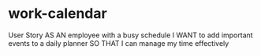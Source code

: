 # work-calendar
User Story AS AN employee with a busy schedule I WANT to add important events to a daily planner SO THAT I can manage my time effectively
